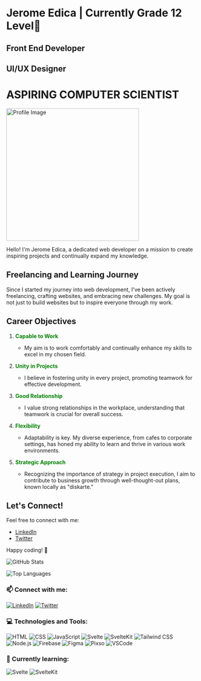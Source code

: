 # Jerome Edica | Currently Grade 12 Level👋

## Front End Developer
## UI/UX Designer

<h1 style='color: greenn;'>ASPIRING COMPUTER SCIENTIST</h1>

<img src="https://scontent.fmnl17-3.fna.fbcdn.net/v/t1.15752-9/412284268_1077637556752251_7900963601799980399_n.jpg?_nc_cat=106&ccb=1-7&_nc_sid=8cd0a2&_nc_eui2=AeG3Nv5YdwJuyMyuek3NxSe9j6WZFNr92KuPpZkU2v3Yq0l992UGGbr5WvmjYziP1vqkR8B2tXXCheDsYEhwe-cP&_nc_ohc=GcI6xOEbxrMAX8BA2wn&_nc_ht=scontent.fmnl17-3.fna&oh=03_AdSi07PZG1W12rK4ZEVud9U9Xt9Brai5laH5dKyEDMtfJA&oe=65B7918D" alt="Profile Image" width="350">

Hello! I'm Jerome Edica, a dedicated web developer on a mission to create inspiring projects and continually expand my knowledge.

## Freelancing and Learning Journey

Since I started my journey into web development, I've been actively freelancing, crafting websites, and embracing new challenges. My goal is not just to build websites but to inspire everyone through my work.

## Career Objectives


1. <span style="color: green;">**Capable to Work**</span>
   - My aim is to work comfortably and continually enhance my skills to excel in my chosen field.

2. <span style="color: green;">**Unity in Projects**</span>
   - I believe in fostering unity in every project, promoting teamwork for effective development.

3. <span style="color: green;">**Good Relationship**</span>
   - I value strong relationships in the workplace, understanding that teamwork is crucial for overall success.

4. <span style="color: green;">**Flexibility**</span>
   - Adaptability is key. My diverse experience, from cafes to corporate settings, has honed my ability to learn and thrive in various work environments.

5. <span style="color: green;">**Strategic Approach**</span>
   - Recognizing the importance of strategy in project execution, I aim to contribute to business growth through well-thought-out plans, known locally as "diskarte."


## Let's Connect!

Feel free to connect with me:
- [LinkedIn](https://www.linkedin.com/in/your-linkedin-profile)
- [Twitter](https://twitter.com/your-twitter-handle)

Happy coding! 🚀

![GitHub Stats](https://github-readme-stats.vercel.app/api?username=JDev000&show_icons=true&theme=radical)

![Top Languages](https://github-readme-stats.vercel.app/api/top-langs/?username=JDev000&layout=compact&theme=radical)

### 📫 Connect with me:
[![LinkedIn](https://img.shields.io/badge/LinkedIn-Connect-blue)](https://www.linkedin.com/in/your-linkedin-profile)
[![Twitter](https://img.shields.io/badge/Twitter-Follow-blue)](https://twitter.com/your-twitter-handle)

### 💻 Technologies and Tools:
![HTML](https://img.shields.io/badge/-HTML-E34F26?logo=html5&logoColor=white)
![CSS](https://img.shields.io/badge/-CSS-1572B6?logo=css3&logoColor=white)
![JavaScript](https://img.shields.io/badge/-JavaScript-F7DF1E?logo=javascript&logoColor=black)
![Svelte](https://img.shields.io/badge/-Svelte-FF3E00?logo=svelte&logoColor=white)
![SvelteKit](https://img.shields.io/badge/-SvelteKit-FF3E00?logo=svelte&logoColor=white)
![Tailwind CSS](https://img.shields.io/badge/-Tailwind%20CSS-38B2AC?logo=tailwind-css&logoColor=white)
![Node.js](https://img.shields.io/badge/-Node.js-339933?logo=node.js&logoColor=white)
![Firebase](https://img.shields.io/badge/-Firebase-FFCA28?logo=firebase&logoColor=black)
![Figma](https://img.shields.io/badge/-Figma-F24E1E?logo=figma&logoColor=white)
![Pixso](https://img.shields.io/badge/-Pixso-339933?logo=pixso&logoColor=white)
![VSCode](https://img.shields.io/badge/-VSCode-007ACC?logo=visual-studio-code&logoColor=white)

### 🌱 Currently learning:

![Svelte](https://img.shields.io/badge/-Svelte-FF3E00?logo=svelte&logoColor=white)
![SvelteKit](https://img.shields.io/badge/-SvelteKit-FF3E00?logo=svelte&logoColor=white)

